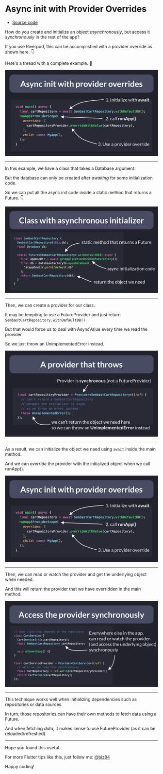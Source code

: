 # Async init with Provider Overrides

- [Source code](main.dart)

How do you create and initialize an object *asynchronously*, but access it *synchronously* in the rest of the app?

If you use Riverpod, this can be accomplished with a provider override as shown here. 👇

Here's a thread with a complete example. 🧵

![](056.1-provider-overrides.png)

---


In this example, we have a class that takes a Database argument.

But the database can only be created after *awaiting* for some initialization code.

So we can put all the async init code inside a static method that returns a Future. 👇

![](056.2-class-async-initializer.png)

---


Then, we can create a provider for our class.

It may be tempting to use a FutureProvider and just return `SembastCartRepository.withDefaultDB()`.

But that would force us to deal with AsyncValue every time we read the provider.

So we just throw an UnimplementedError instead.

![](056.3-provider-throw-error.png)

---

As a result, we can initialize the object we need using `await` inside the main method.

And we can *override* the provider with the initialized object when we call runApp().

![](056.1-provider-overrides.png)

---

Then, we can read or watch the provider and get the underlying object when needed.

And this will return the provider that we have overridden in the main method.

![](056.4-provider-sync.png)

---

This technique works well when initializing dependencies such as repositories or data sources.

In turn, those repositories can have their own methods to fetch data using a Future.

And when fetching *data*, it makes sense to use FutureProvider (as it can be reloaded/refreshed).

---

Hope you found this useful.

For more Flutter tips like this, just follow me: [@biz84](https://twitter.com/biz84)

Happy coding!

